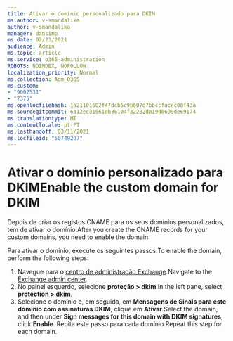 ```yaml
---
title: Ativar o domínio personalizado para DKIM
ms.author: v-smandalika
author: v-smandalika
manager: dansimp
ms.date: 02/23/2021
audience: Admin
ms.topic: article
ms.service: o365-administration
ROBOTS: NOINDEX, NOFOLLOW
localization_priority: Normal
ms.collection: Adm_O365
ms.custom:
- "9002531"
- "7375"
ms.openlocfilehash: 1a21101602f47dcb5c9b607d7bbccfacec00f43a
ms.sourcegitcommit: 6312ee31561db36104f32282d019d069ede69174
ms.translationtype: MT
ms.contentlocale: pt-PT
ms.lasthandoff: 03/11/2021
ms.locfileid: "50749207"
---
```

# <a name="enable-the-custom-domain-for-dkim"></a><span data-ttu-id="33db9-102">Ativar o domínio personalizado para DKIM</span><span class="sxs-lookup"><span data-stu-id="33db9-102">Enable the custom domain for DKIM</span></span>

<span data-ttu-id="33db9-103">Depois de criar os registos CNAME para os seus domínios personalizados, tem de ativar o domínio.</span><span class="sxs-lookup"><span data-stu-id="33db9-103">After you create the CNAME records for your custom domains, you need to enable the domain.</span></span>

<span data-ttu-id="33db9-104">Para ativar o domínio, execute os seguintes passos:</span><span class="sxs-lookup"><span data-stu-id="33db9-104">To enable the domain, perform the following steps:</span></span>

1. <span data-ttu-id="33db9-105">Navegue para o [centro de administração Exchange](https://outlook.office365.com/ecp/).</span><span class="sxs-lookup"><span data-stu-id="33db9-105">Navigate to the [Exchange admin center](https://outlook.office365.com/ecp/).</span></span>
2. <span data-ttu-id="33db9-106">No painel esquerdo, selecione **proteção > dkim**.</span><span class="sxs-lookup"><span data-stu-id="33db9-106">In the left pane, select **protection > dkim**.</span></span>
3. <span data-ttu-id="33db9-107">Selecione o domínio e, em seguida, em **Mensagens de Sinais para este domínio com assinaturas DKIM**, clique em **Ativar**.</span><span class="sxs-lookup"><span data-stu-id="33db9-107">Select the domain, and then under **Sign messages for this domain with DKIM signatures**, click **Enable**.</span></span> <span data-ttu-id="33db9-108">Repita este passo para cada domínio.</span><span class="sxs-lookup"><span data-stu-id="33db9-108">Repeat this step for each domain.</span></span>


